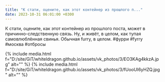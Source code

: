 ```yaml
---
title: "К стати, оцените, как этот контейнер из прошлого п..."
date: 2023-10-31 06:01:00 +0300
---
```


К стати, оцените, как этот контейнер из прошлого поста, может в причинно-следственную связь.
Ну, и живёт, в целом, как тупая самовлюблённая свинья. Обычная furry, в целом.
#фурри #fyrry #москва #отбросы


{% include media.html f="D:/site/GiT/whiteldragon.github.io/assets/vk_photos/3/EO3KAg4kkzA.jpg" alt="" %}
{% include media.html f="D:/site/GiT/whiteldragon.github.io/assets/vk_photos/3/fUooUI6yHZQ.jpg" alt="" %}
